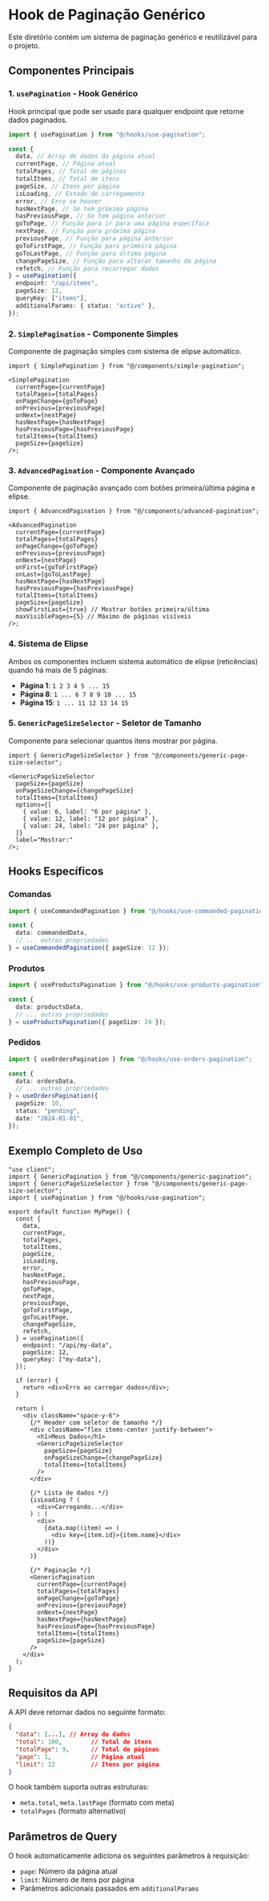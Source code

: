 # Hook de Paginação Genérico

Este diretório contém um sistema de paginação genérico e reutilizável para o projeto.

## Componentes Principais

### 1. `usePagination` - Hook Genérico

Hook principal que pode ser usado para qualquer endpoint que retorne dados paginados.

```typescript
import { usePagination } from "@/hooks/use-pagination";

const {
  data, // Array de dados da página atual
  currentPage, // Página atual
  totalPages, // Total de páginas
  totalItems, // Total de itens
  pageSize, // Itens por página
  isLoading, // Estado de carregamento
  error, // Erro se houver
  hasNextPage, // Se tem próxima página
  hasPreviousPage, // Se tem página anterior
  goToPage, // Função para ir para uma página específica
  nextPage, // Função para próxima página
  previousPage, // Função para página anterior
  goToFirstPage, // Função para primeira página
  goToLastPage, // Função para última página
  changePageSize, // Função para alterar tamanho da página
  refetch, // Função para recarregar dados
} = usePagination({
  endpoint: "/api/items",
  pageSize: 12,
  queryKey: ["items"],
  additionalParams: { status: "active" },
});
```

### 2. `SimplePagination` - Componente Simples

Componente de paginação simples com sistema de elipse automático.

```tsx
import { SimplePagination } from "@/components/simple-pagination";

<SimplePagination
  currentPage={currentPage}
  totalPages={totalPages}
  onPageChange={goToPage}
  onPrevious={previousPage}
  onNext={nextPage}
  hasNextPage={hasNextPage}
  hasPreviousPage={hasPreviousPage}
  totalItems={totalItems}
  pageSize={pageSize}
/>;
```

### 3. `AdvancedPagination` - Componente Avançado

Componente de paginação avançado com botões primeira/última página e elipse.

```tsx
import { AdvancedPagination } from "@/components/advanced-pagination";

<AdvancedPagination
  currentPage={currentPage}
  totalPages={totalPages}
  onPageChange={goToPage}
  onPrevious={previousPage}
  onNext={nextPage}
  onFirst={goToFirstPage}
  onLast={goToLastPage}
  hasNextPage={hasNextPage}
  hasPreviousPage={hasPreviousPage}
  totalItems={totalItems}
  pageSize={pageSize}
  showFirstLast={true} // Mostrar botões primeira/última
  maxVisiblePages={5} // Máximo de páginas visíveis
/>;
```

### 4. Sistema de Elipse

Ambos os componentes incluem sistema automático de elipse (reticências) quando há mais de 5 páginas:

- **Página 1**: `1 2 3 4 5 ... 15`
- **Página 8**: `1 ... 6 7 8 9 10 ... 15`
- **Página 15**: `1 ... 11 12 13 14 15`

### 5. `GenericPageSizeSelector` - Seletor de Tamanho

Componente para selecionar quantos itens mostrar por página.

```tsx
import { GenericPageSizeSelector } from "@/components/generic-page-size-selector";

<GenericPageSizeSelector
  pageSize={pageSize}
  onPageSizeChange={changePageSize}
  totalItems={totalItems}
  options={[
    { value: 6, label: "6 por página" },
    { value: 12, label: "12 por página" },
    { value: 24, label: "24 por página" },
  ]}
  label="Mostrar:"
/>;
```

## Hooks Específicos

### Comandas

```typescript
import { useCommandedPagination } from "@/hooks/use-commanded-pagination-generic";

const {
  data: commandedData,
  // ... outras propriedades
} = useCommandedPagination({ pageSize: 12 });
```

### Produtos

```typescript
import { useProductsPagination } from "@/hooks/use-products-pagination";

const {
  data: productsData,
  // ... outras propriedades
} = useProductsPagination({ pageSize: 24 });
```

### Pedidos

```typescript
import { useOrdersPagination } from "@/hooks/use-orders-pagination";

const {
  data: ordersData,
  // ... outras propriedades
} = useOrdersPagination({
  pageSize: 10,
  status: "pending",
  date: "2024-01-01",
});
```

## Exemplo Completo de Uso

```tsx
"use client";
import { GenericPagination } from "@/components/generic-pagination";
import { GenericPageSizeSelector } from "@/components/generic-page-size-selector";
import { usePagination } from "@/hooks/use-pagination";

export default function MyPage() {
  const {
    data,
    currentPage,
    totalPages,
    totalItems,
    pageSize,
    isLoading,
    error,
    hasNextPage,
    hasPreviousPage,
    goToPage,
    nextPage,
    previousPage,
    goToFirstPage,
    goToLastPage,
    changePageSize,
    refetch,
  } = usePagination({
    endpoint: "/api/my-data",
    pageSize: 12,
    queryKey: ["my-data"],
  });

  if (error) {
    return <div>Erro ao carregar dados</div>;
  }

  return (
    <div className="space-y-6">
      {/* Header com seletor de tamanho */}
      <div className="flex items-center justify-between">
        <h1>Meus Dados</h1>
        <GenericPageSizeSelector
          pageSize={pageSize}
          onPageSizeChange={changePageSize}
          totalItems={totalItems}
        />
      </div>

      {/* Lista de dados */}
      {isLoading ? (
        <div>Carregando...</div>
      ) : (
        <div>
          {data.map((item) => (
            <div key={item.id}>{item.name}</div>
          ))}
        </div>
      )}

      {/* Paginação */}
      <GenericPagination
        currentPage={currentPage}
        totalPages={totalPages}
        onPageChange={goToPage}
        onPrevious={previousPage}
        onNext={nextPage}
        hasNextPage={hasNextPage}
        hasPreviousPage={hasPreviousPage}
        totalItems={totalItems}
        pageSize={pageSize}
      />
    </div>
  );
}
```

## Requisitos da API

A API deve retornar dados no seguinte formato:

```json
{
  "data": [...], // Array de dados
  "total": 100,        // Total de itens
  "totalPage": 9,      // Total de páginas
  "page": 1,           // Página atual
  "limit": 12          // Itens por página
}
```

O hook também suporta outras estruturas:

- `meta.total`, `meta.lastPage` (formato com meta)
- `totalPages` (formato alternativo)

## Parâmetros de Query

O hook automaticamente adiciona os seguintes parâmetros à requisição:

- `page`: Número da página atual
- `limit`: Número de itens por página
- Parâmetros adicionais passados em `additionalParams`

